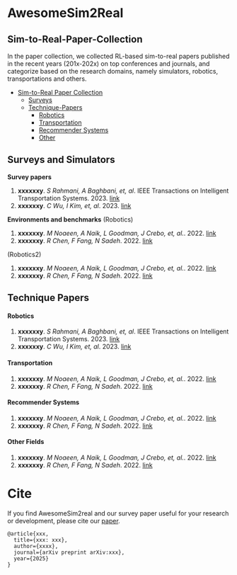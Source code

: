 # AwesomeSim2Real

## Sim-to-Real-Paper-Collection


In the paper collection, we collected RL-based sim-to-real papers published in the recent years (201x-202x) on top conferences and journals, and categorize based on the research domains, namely simulators, robotics, transportations and others.



- [Sim-to-Real Paper Collection](#Sim-to-Real-Paper-Collection)
  - [Surveys](#surveys-and-simulators)
  - [Technique-Papers](#Technique-Papers)
    - [Robotics](#Robotics)
    - [Transportation](#Transportation)
    - [Recommender Systems](#Recommender-Systems)
    - [Other](#Other-Fields)


## Surveys and Simulators

**Survey papers**
1. **xxxxxxy**. *S Rahmani, A Baghbani, et, al*. IEEE Transactions on Intelligent Transportation Systems. 2023. [link](https://ieeexplore.ieee.org/abstract/document/10077454)
1. **xxxxxxy**. *C Wu, I Kim, et, al*. 2023. [link](https://www.sciencedirect.com/science/article/pii/S1877050923005719)


**Environments and benchmarks**
(Robotics)

1.  **xxxxxxy**. *M Noaeen, A Naik, L Goodman, J Crebo, et, al.*. 2022. [link](https://www.sciencedirect.com/science/article/pii/S0957417422002858)
1. **xxxxxxy**. *R Chen, F Fang, N Sadeh*. 2022. [link](https://arxiv.org/abs/2206.11996)

(Robotics2)

1.  **xxxxxxy**. *M Noaeen, A Naik, L Goodman, J Crebo, et, al.*. 2022. [link](https://www.sciencedirect.com/science/article/pii/S0957417422002858)
1. **xxxxxxy**. *R Chen, F Fang, N Sadeh*. 2022. [link](https://arxiv.org/abs/2206.11996)


## Technique Papers


#### Robotics
1. **xxxxxxy**. *S Rahmani, A Baghbani, et, al*. IEEE Transactions on Intelligent Transportation Systems. 2023. [link](https://ieeexplore.ieee.org/abstract/document/10077454)
1. **xxxxxxy**. *C Wu, I Kim, et, al*. 2023. [link](https://www.sciencedirect.com/science/article/pii/S1877050923005719)


#### Transportation
1.  **xxxxxxy**. *M Noaeen, A Naik, L Goodman, J Crebo, et, al.*. 2022. [link](https://www.sciencedirect.com/science/article/pii/S0957417422002858)
1. **xxxxxxy**. *R Chen, F Fang, N Sadeh*. 2022. [link](https://arxiv.org/abs/2206.11996)

#### Recommender Systems

1.  **xxxxxxy**. *M Noaeen, A Naik, L Goodman, J Crebo, et, al.*. 2022. [link](https://www.sciencedirect.com/science/article/pii/S0957417422002858)
1. **xxxxxxy**. *R Chen, F Fang, N Sadeh*. 2022. [link](https://arxiv.org/abs/2206.11996)

#### Other Fields

1.  **xxxxxxy**. *M Noaeen, A Naik, L Goodman, J Crebo, et, al.*. 2022. [link](https://www.sciencedirect.com/science/article/pii/S0957417422002858)
1. **xxxxxxy**. *R Chen, F Fang, N Sadeh*. 2022. [link](https://arxiv.org/abs/2206.11996)

<!-- 

#### IEEE Robotics and Automation
1. **Delving Deeper into Out-of-Distribution Detection in Deep Neural Networks**. *Alok Sahu, Harshit Pandey, et al.* arXiv preprint arXiv:2301.04195. 2023. [link](https://arxiv.org/abs/2301.04195)
1. **CALVIN: A Benchmark for Language-Conditioned Policy Learning for Long-Horizon Robot Manipulation Tasks**. *Oier Mees, Lukas Hermann, Erick Rosete-Beas, Wolfram Burgard.* arXiv preprint arXiv:2112.03227. 2021. [link](https://arxiv.org/abs/2112.03227)
1. **robosuite: A Modular Simulation Framework and Benchmark for Robot Learning**. *Yuke Zhu, Josiah Wong, Ajay Mandlekar, Roberto Martín-Martín, Abhishek Joshi, Kevin Lin, Abhiram Maddukuri, Soroush Nasiriany, Yifeng Zhu.* 2020. [link](https://arxiv.org/abs/2009.12293)
#### Software Impacts
1. **dm_control: Software and tasks for continuous control**. *Saran Tunyasuvunakool and Alistair Muldal and Yotam Doron and Siqi Liu and Steven Bohez and Josh Merel and Tom Erez and Timothy Lillicrap and Nicolas Heess and Yuval Tassa.* 2020. [link](https://www.sciencedirect.com/science/article/pii/S2665963820300099)
#### CoRL
1. **SoftGym: Benchmarking Deep Reinforcement Learning for Deformable Object Manipulation**. *Xingyu Lin, Yufei Wang, Jake Olkin, David Held*  2020. [link](https://arxiv.org/abs/2011.07215)
1. **Meta-World: A Benchmark and Evaluation for Multi-Task and Meta Reinforcement Learning**. *Tianhe Yu, Deirdre Quillen, Zhanpeng He, Ryan Julian, Avnish Narayan, Hayden Shively, Adithya Bellathur, Karol Hausman, Chelsea Finn, Sergey Levine*  2019. [link](https://arxiv.org/abs/1910.10897)
#### International Conference on Robotics and Automation (ICRA)
1. **Assistive Gym: A Physics Simulation Framework for Assistive Robotics**. *Zackory Erickson, Vamsee Gangaram, Ariel Kapusta, C. Karen Liu, Charles C. Kemp.* 2020. [link](https://arxiv.org/abs/1910.04700)
#### International Conference on Learning Representations
1. **Continuous Adaptation via Meta-Learning in Nonstationary and Competitive Environments**. *Maruan Al-Shedivat, Trapit Bansal, Yuri Burda, Ilya Sutskever, Igor Mordatch, Pieter Abbeel.* 2017. [link](https://arxiv.org/abs/1710.03641)
#### Others
1. **PyBullet: Real-Time Physics Simulation**. *Erwin Coumans and Yunfei Bai.* 2017. [link](https://pybullet.org/wordpress/)
1. **OpenAI Gym**. *Greg Brockman, Vicki Cheung, Ludwig Pettersson, Jonas Schneider, John Schulman, Jie Tang, Wojciech Zaremba.* 2016. [link](https://arxiv.org/abs/1606.01540)
### Sim-to-Real Benchmarks

## Transportation
### Environment
### Sim-to-Real Benchmark
## Recommender Systems
### Environment
### Sim-to-Real Benchmark
## Others
### Environment
### Sim-to-Real Benchmark -->


# Cite

If you find AwesomeSim2real and our survey paper useful for your research or development, please cite our [paper](xxxxxxx).

```
@article{xxx,
  title={xxx: xxx},
  author={xxxx},
  journal={arXiv preprint arXiv:xxx},
  year={2025}
}
```
